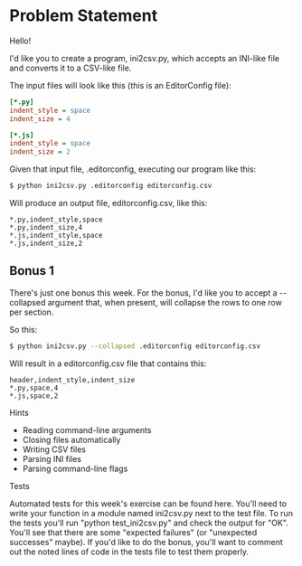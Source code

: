# Problem Statement

Hello!

I'd like you to create a program, ini2csv.py, which accepts an INI-like file and converts it to a CSV-like file.

The input files will look like this (this is an EditorConfig file):

```ini
[*.py]
indent_style = space
indent_size = 4

[*.js]
indent_style = space
indent_size = 2
```

Given that input file, .editorconfig, executing our program like this:

```bash
$ python ini2csv.py .editorconfig editorconfig.csv
```

Will produce an output file, editorconfig.csv, like this:

```csv
*.py,indent_style,space
*.py,indent_size,4
*.js,indent_style,space
*.js,indent_size,2
```

## Bonus 1

There's just one bonus this week. For the bonus, I'd like you to accept a --collapsed argument that, when present, will collapse the rows to one row per section.

So this:

```bash
$ python ini2csv.py --collapsed .editorconfig editorconfig.csv
```

Will result in a editorconfig.csv file that contains this:

```csv
header,indent_style,indent_size
*.py,space,4
*.js,space,2
```

Hints

- Reading command-line arguments
- Closing files automatically
- Writing CSV files
- Parsing INI files
- Parsing command-line flags

Tests

Automated tests for this week's exercise can be found here. You'll need to write your function in a module named ini2csv.py next to the test file. To run the tests you'll run "python test_ini2csv.py" and check the output for "OK". You'll see that there are some "expected failures" (or "unexpected successes" maybe). If you'd like to do the bonus, you'll want to comment out the noted lines of code in the tests file to test them properly.
